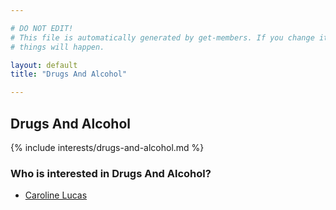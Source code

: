 ```yaml
---

# DO NOT EDIT!
# This file is automatically generated by get-members. If you change it, bad
# things will happen.

layout: default
title: "Drugs And Alcohol"

---
```


## Drugs And Alcohol

{% include interests/drugs-and-alcohol.md %}

### Who is interested in Drugs And Alcohol?


* [Caroline Lucas](/members/caroline-lucas.html)

